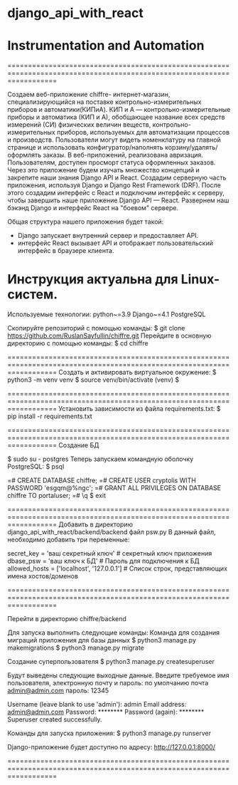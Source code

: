# django_api_with_react

# Instrumentation and Automation
========================================================================================================================

Создаем веб-приложение chiffre- интернет-магазин, специализирующийся на поставке контрольно-измерительных приборов и 
автоматики(КИПиА).
КИП и А — контрольно-измерительные приборы и автоматика (КИП и А), обобщающее название всех средств измерений (СИ) 
физических величин веществ, контрольно-измерительных приборов, используемых для автоматизации процессов и производств.
Пользователи могут видеть номенклатуру на главной странице и использовать конфигуратор/наполнять корзину/удалять/
оформлять заказы. В веб-приложений, реализована авризация. Пользователям, доступен просморт статуса оформленных заказов.
Через это приложение будем изучать множество концепций и закрепите наши знания Django API и React.
Создадим серверную часть приложения, используя Django и Django Rest Framework (DRF). После этого создадим интерфейс с 
React и подключим интерфейс к серверу, чтобы завершить наше приложение Django API — React.
Развернем наш бэкэнд Django и интерфейс React на "боевом" сервере.

Общая структура нашего приложения будет такой:
- Django запускает внутренний сервер и предоставляет API. 
- интерфейс React вызывает API и отображает пользовательский интерфейс в браузере клиента.

Инструкция актуальна для Linux-систем.
========================================================================================================================
Используемые технологии:
    python~=3.9
    Django~=4.1
    PostgreSQL

Скопируйте репозиторий с помощью команды:
$ git clone https://github.com/RuslanSayfullin/chiffre.git
Перейдите в основную директорию с помощью команды: 
$ cd chiffre

========================================================================================================================
Создать и активировать виртуальное окружение:
$ python3 -m venv venv
$ source venv/bin/activate
(venv) $

========================================================================================================================
Установить зависимости из файла requirements.txt:
$ pip install -r requirements.txt

========================================================================================================================
Создание БД

$ sudo su - postgres
Теперь запускаем командную оболочку PostgreSQL:
$ psql 

=# CREATE DATABASE chiffre;
=# CREATE USER cryptolis WITH PASSWORD 'esgqm@%ngc';
=# GRANT ALL PRIVILEGES ON DATABASE chiffre TO portaluser;
=# \q
$ exit

========================================================================================================================
Добавить в директорию django_api_with_react/backend/backend файл psw.py
В данный файл, необходимо добавить три переменные:

secret_key = 'ваш секретный ключ'   # секретный ключ приложения
dbase_psw = 'ваш ключ к БД'         # Пароль для подключения к БД
allowed_hosts = ['localhost', '127.0.0.1']                  # Список строк, представляющих имена хостов/доменов

========================================================================================================================

Перейти в директорию chiffre/backend

Для запуска выполнить следующие команды:
Команда для создания миграций приложения для базы данных
$ python3 manage.py makemigrations
$ python3 manage.py migrate

Создание суперпользователя
$ python3 manage.py createsuperuser

Будут выведены следующие выходные данные. Введите требуемое имя пользователя, электронную почту и пароль:
по умолчанию почта admin@admin.com пароль: 12345

Username (leave blank to use 'admin'): admin
Email address: admin@admin.com
Password: ********
Password (again): ********
Superuser created successfully.

Команды для запуска приложения:
$ python3 manage.py runserver



Django-приложение будет доступно по адресу: http://127.0.0.1:8000/

========================================================================================================================